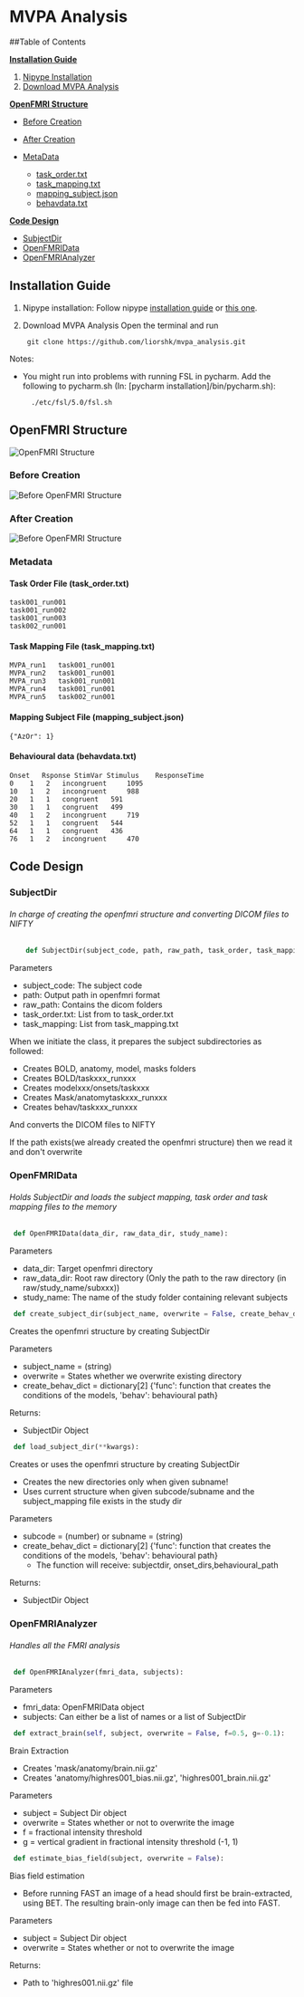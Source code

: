 # MVPA Analysis
##Table of Contents

**[Installation Guide](#installation-guide)**

  1. [Nipype Installation](#nipype-installation)
  2. [Download MVPA Analysis](#download-mvpa-analysis)

**[OpenFMRI Structure](#openfmri-structure)**

* [Before Creation](#before-creation)
* [After Creation](#after-creation)
* [MetaData](#metadata)

    * [task_order.txt](#task-order-file)
    * [task_mapping.txt](#task-mapping-file)
    * [mapping_subject.json](#mapping-subject-file)
    * [behavdata.txt](#behavioural-data)

**[Code Design](#code-design)**

* [SubjectDir](#subjectdir)
* [OpenFMRIData](#openfmridata)
* [OpenFMRIAnalyzer](#openfmrianalyzer)

## Installation Guide

1. Nipype installation: Follow nipype [installation guide](http://miykael.github.io/nipype-beginner-s-guide/installation.html) or [this one](http://nipy.org/nipype/users/install.html).

2. Download MVPA Analysis
Open the terminal and run

        git clone https://github.com/liorshk/mvpa_analysis.git

Notes:

- You might run into problems with running FSL in pycharm. Add the following to pycharm.sh (In: [pycharm installation]/bin/pycharm.sh):

        ./etc/fsl/5.0/fsl.sh

## OpenFMRI Structure
![OpenFMRI Structure](https://openfmri.org/system/files/dataorg_1.png)

### Before Creation
![Before OpenFMRI Structure](doc/BeforeOpenFMRI.png)
### After Creation
![Before OpenFMRI Structure](doc/AfterOpenFMRI.png)
### Metadata

#### Task Order File (task_order.txt)
    task001_run001
    task001_run002
    task001_run003
    task002_run001
#### Task Mapping File (task_mapping.txt)
    MVPA_run1	task001_run001
    MVPA_run2	task001_run001
    MVPA_run3	task001_run001
    MVPA_run4	task001_run001
    MVPA_run5	task002_run001
#### Mapping Subject File (mapping_subject.json)
    {"AzOr": 1}
#### Behavioural data (behavdata.txt)

    Onset	Rsponse	StimVar	Stimulus	ResponseTime
    0	 1	 2	 incongruent	 1095	 
    10	 1	 2	 incongruent	 988	 
    20	 1	 1	 congruent	 591	 
    30	 1	 1	 congruent	 499	 
    40	 1	 2	 incongruent	 719	 
    52	 1	 1	 congruent	 544	 
    64	 1	 1	 congruent	 436	 
    76	 1	 2	 incongruent	 470	 
## Code Design
### SubjectDir
 
###### In charge of creating the openfmri structure and converting DICOM files to NIFTY
 
 ```python
     def SubjectDir(subject_code, path, raw_path, task_order, task_mapping)"
 ```
 
Parameters

- subject_code: The subject code
- path: Output path in openfmri format
- raw_path: Contains the dicom folders
- task_order.txt: List from to task_order.txt
- task_mapping: List from task_mapping.txt

When we initiate the class, it prepares the subject subdirectories as followed:

- Creates BOLD, anatomy, model, masks folders
- Creates BOLD/taskxxx_runxxx
- Creates modelxxx/onsets/taskxxx
- Creates Mask/anatomytaskxxx_runxxx
- Creates behav/taskxxx_runxxx

And converts the DICOM files to NIFTY

If the path exists(we already created the openfmri structure) then we read it and don't overwrite

### OpenFMRIData

###### Holds SubjectDir and loads the subject mapping, task order and task mapping files to the memory
 
```python 
 def OpenFMRIData(data_dir, raw_data_dir, study_name):
```

Parameters

- data_dir: Target openfmri directory
- raw_data_dir: Root raw directory (Only the path to the raw directory (in raw/study_name/subxxx))
- study_name: The name of the study folder containing relevant subjects

```python
 def create_subject_dir(subject_name, overwrite = False, create_behav_dict = None):
```

Creates the openfmri structure by creating SubjectDir

Parameters

- subject_name = (string)
- overwrite = States whether we overwrite existing directory
- create_behav_dict = dictionary[2] {'func': function that creates the conditions of the models, 'behav': behavioural path}

Returns:

- SubjectDir Object

```python
 def load_subject_dir(**kwargs):
```

Creates or uses the openfmri structure by creating SubjectDir

- Creates the new directories only when given subname!
- Uses current structure when given subcode/subname and the subject_mapping file exists in the study dir
    
Parameters

- subcode = (number) or subname = (string)
- create_behav_dict = dictionary[2] {'func': function that creates the conditions of the models, 'behav': behavioural path}
    - The function will receive: subjectdir, onset_dirs,behavioural_path
    
Returns:

- SubjectDir Object

### OpenFMRIAnalyzer

###### Handles all the FMRI analysis

```python
 def OpenFMRIAnalyzer(fmri_data, subjects):
```

Parameters

- fmri_data: OpenFMRIData object
- subjects: Can either be a list of names or a list of SubjectDir

```python
 def extract_brain(self, subject, overwrite = False, f=0.5, g=-0.1):
```

Brain Extraction

 - Creates 'mask/anatomy/brain.nii.gz'
 - Creates 'anatomy/highres001_bias.nii.gz', 'highres001_brain.nii.gz'

Parameters

 - subject = Subject Dir object
 - overwrite = States whether or not to overwrite the image
 - f = fractional intensity threshold
 - g = vertical gradient in fractional intensity threshold (-1, 1)

```python
 def estimate_bias_field(subject, overwrite = False):
```

Bias field estimation

 - Before running FAST an image of a head should first be brain-extracted, using BET. The resulting brain-only image can then be fed into FAST.

Parameters

 - subject = Subject Dir object
 - overwrite = States whether or not to overwrite the image

Returns:

 - Path to 'highres001.nii.gz' file